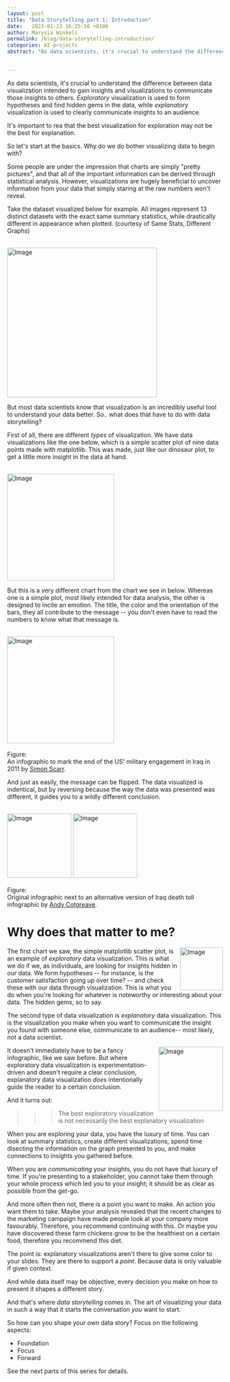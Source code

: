 ```yaml
---
layout: post
title: "Data Storytelling part 1: Introduction"
date:   2023-01-23 16:25:56 +0100
author: Marysia Winkels
permalink: /blog/data-storytelling-introduction/
categories: AI-projects
abstract: "As data scientists, it's crucial to understand the difference between data visualization intended to gain insights and visualizations to communicate those insights to others. This blog entry highlights the importance of data storytelling."


---
```




As data scientists, it's crucial to understand the difference between data visualization intended to gain insights and visualizations to communicate those insights to others. *Exploratory* visualization is used to form hypotheses and find hidden gems in the data, while *explanatory* visualization is used to clearly communicate insights to an audience.

It's important to rea that the best visualization for exploration may not be the best for explanation.


So let's start at the basics. Why do we do bother visualizing data to begin with?


Some people are under the impression that charts are simply "pretty pictures", and that all of the important information can be derived through statistical analysis. However, visualizations are hugely beneficial to uncover information from your data that simply staring at the raw numbers won't reveal. 

Take the dataset visualized below for example. All images represent 13 distinct datasets with the exact same summary statistics, while drastically different in appearance when plotted. (courtesy of Same Stats, Different Graphs)


<div class="Figure">
	<br>
    <img src="{{site.baseurl}}/assets/storytelling/datasaurus_dozen.gif" alt="Image" width="350"/>
</div>


But most data scientists know that visualization is an incredibly useful tool to understand your data better.  So.. what does that have to do with data storytelling? 

First of all, there are different _types_ of visualization. We have data visualizations like the one below, which is a simple scatter plot of nine data points made with matplotlib. This was made, just like our dinosaur plot, to get a little more insight in the data at hand. 

<div class="Figure">
	<br>
    <img src="{{site.baseurl}}/assets/storytelling/simple_scatter.png" alt="Image" width="250"/>
</div>


But this is a very different chart from the chart we see in below. Whereas one is a simple plot, most likely intended for data analysis, the other is designed to incite an emotion.  The title, the color and the orientation of the bars, they all contribute to the message -- you don't even have to read the numbers to know what that message is. 

<div class="Figure">
	<br>
    <img src="{{site.baseurl}}/assets/storytelling/iraq_negative.png" alt="Image" width="250"/>
	<br> <br>
	<div class=" Figure index">Figure:</div><div class="Figure description">An infographic to mark the end of the US' military engagement in Iraq in 2011 by <a href="http://www.simonscarr.com/iraqs-bloody-toll">Simon Scarr</a>.</div>
</div>

And just as easily, the message can be flipped. The data visualized is indentical, but by reversing because the way the data was presented was different, it guides you to a wildly different conclusion.
 

<div class="Figure">
	<br>
	    <img src="{{site.baseurl}}/assets/storytelling/iraq_negative.png" alt="Image" width="150"/>
	<img src="{{site.baseurl}}/assets/storytelling/iraq_positive.png" alt="Image" width="150"/>
	<br> <br>
	<div class="Figure index">Figure:</div><div class="Figure description">Original infographic next to an alternative version of Iraq death toll infographic by <a href="https://www.infoworld.com/article/3088166/why-how-to-lie-with-statistics-did-us-a-disservice.html">Andy Cotgreave</a>. </div>
</div>
 

# Why does that matter to me? 
 <img src="{{site.baseurl}}/assets/storytelling/exploratory.png" alt="Image" width="100" align="right" />
 
 The first chart we saw, the simple matplotlib scatter plot, is an example of *exploratory* data visualization. This is what we do if we, as individuals, are looking for insights hidden in our data. We form hypotheses  -- for instance, is the customer satisfaction going up over time? --  and check these with our data through visualization. This is what you do when you're looking for whatever is noteworthy or interesting about your data. The hidden gems, so to say.  
 
 
 The second type of data visualization is *explanatory* data visualization.  This is the visualization you make when you want to communicate the insight you found with someone else, communicate to an audience-- most likely, not a data scientist. 
 
 
 <img src="{{site.baseurl}}/assets/storytelling/insight.png" alt="Image" width="150" align="right" />
 
 It doesn't immediately have to be a fancy infographic, like we saw before. But where exploratory data visualization is experimentation-driven and doesn't require a clear conclusion, explanatory data visualization *does* intentionally guide the reader to a certain conclusion.
 
 <!-- <div class="Figure">
 	<br>
     <img src="{{site.baseurl}}/assets/storytelling/insight.png" alt="Image" width="300"/>
 	<br> <br>
 </div> -->

And it turns out: 
 
>>>  The best <emph>exploratory</emph> visualization is not necessarily the best <emph>explanatory</emph> visualization

When you are exploring your data, you have the luxury of time. You can look at summary statistics, create different visualizations, spend time disecting the information on the graph presented to you, and make connections to insights you gathered before. 

When you are *communicating* your insights, you do not have that luxury of time. If you're presenting to a stakeholder, you cannot take them through your whole process which led you to your insight; it should be as clear as possible from the get-go. 


And more often then not, there is a point you want to make. An action you want them to take. Maybe your analysis revealed that the recent changes to the marketing campaign have made people look at your company more favourably. Therefore, you recommend continuing with this. Or maybe you have discovered these farm chickens grow to be the healthiest on a certain food, therefore you recommend this diet. 

The point is: explanatory visualizations aren't there to give some color to your slides. They are there to support a *point*. Because data is only valuable if given context. 

And while data itself may be objective, every decision you make on how to present it shapes a different story. 

And that's where _data storytelling_ comes in. The art of visualizing your data in such a way that it starts the conversation *you* want to start.


So how can you shape your own data story? Focus on the following aspects: 
* Foundation
* Focus
* Forward

See the next parts of this series for details. 


<!-- # Bonus Chart
<div class="Figure">
	<br>
    <img src="{{site.baseurl}}/assets/storytelling/population_growth1.png" alt="Image" width="300"/>
    <img src="{{site.baseurl}}/assets/storytelling/population_growth2.png" alt="Image" width="300"/>
	<br>
	<br>
	<div class="Figure index"></div><div class="Figure description"> Two line charts visualizing population growth.
Both  charts are based on the same dataset, but a tiny decision like the amount of years you display as reference have a huge impact on the story the chart tells. <br> <a href="https://public.tableau.com/app/profile/jmperafan/viz/WorldPopulationGrowth_2/WorldPopulationGrowth">Source.</a></div>
</div> -->



<!-- # Key Points of a Data Story



<b><emph>- Foundation</emph></b>



<b><emph>- Focus</emph></b>



<b><emph>- Forward</emph></b> -->




